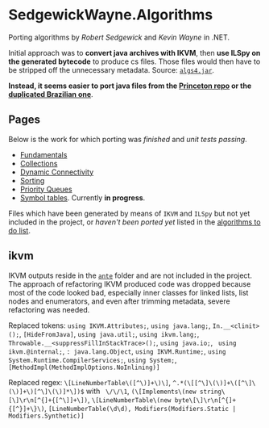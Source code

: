 # SedgewickWayne.Algorithms

Porting algorithms by _Robert Sedgewick_ and _Kevin Wayne_ in .NET.

Initial approach was to **convert java archives with IKVM**, then **use ILSpy on the generated bytecode** to produce cs files.
Those files would then have to be stripped off the unnecessary metadata.
Source: [`algs4.jar`](https://algs4.cs.princeton.edu/code/algs4.jar).

**Instead, it seems easier to port java files from the [Princeton repo](http://algs4.cs.princeton.edu) or the [duplicated Brazilian one](https://www.ime.usp.br/~pf/sedgewick-wayne/algs4/)**.

## Pages

Below is the work for which porting was _finished_ and _unit tests passing_.

+ [Fundamentals](./doc/fndmntl.md)
+ [Collections](./doc/col.md)
+ [Dynamic Connectivity](./doc/uf.md)
+ [Sorting](./doc/sort.md)
+ [Priority Queues](./doc/pq.md)
+ [Symbol tables](./doc/st.md). Currently **in progress**.

Files which have been generated by means of `IKVM` and `ILSpy` but not yet included in the project, or _haven't been ported yet_ listed in the [algorithms to do list](./doc/todo.md).

## ikvm

IKVM outputs reside in the [`ante`](./ante) folder and are not included in the project. The approach of refactoring IKVM produced code was dropped because most of the code looked bad, especially inner classes for linked lists, list nodes and enumerators, and even after trimming metadata, severe refactoring was needed.

Replaced tokens: `using IKVM.Attributes;`, `using java.lang;`, `In.__<clinit>();`, `[HideFromJava]`, `using java.util;`, `using ikvm.lang;`, ` Throwable.__<suppressFillInStackTrace>();`, `using java.io;`, ` using ikvm.@internal;`, `: java.lang.Object`, `using IKVM.Runtime;`, `using System.Runtime.CompilerServices;`, `using System;`, `[MethodImpl(MethodImplOptions.NoInlining)]`

Replaced regex: `\[LineNumberTable\([^\)]+\)\]`, `^.*(\[[^\]\(\)]+\([^\]\(\)]+\)[^\]\(\)]*\])$` with ` \/\/\1`, `(\[Implements\(new string\[\]\r\n[^{]+{[^\]]+\])`, `\[LineNumberTable\(new byte\[\]\r\n[^{]+{[^}]+\}\)`, `[LineNumberTable(\d\d), Modifiers(Modifiers.Static | Modifiers.Synthetic)]`